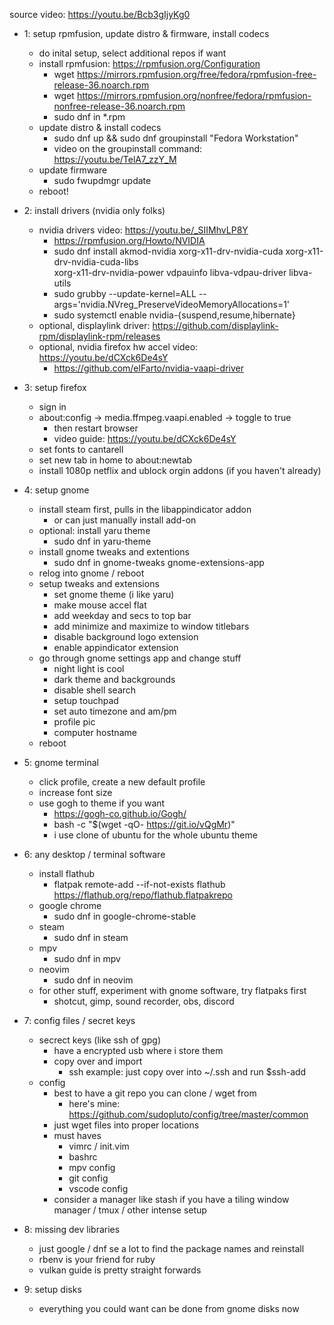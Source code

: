 source video: https://youtu.be/Bcb3gIjyKg0

- 1: setup rpmfusion, update distro & firmware, install codecs
    - do inital setup, select additional repos if want
    - install rpmfusion: https://rpmfusion.org/Configuration
        - wget https://mirrors.rpmfusion.org/free/fedora/rpmfusion-free-release-36.noarch.rpm
        - wget https://mirrors.rpmfusion.org/nonfree/fedora/rpmfusion-nonfree-release-36.noarch.rpm
        - sudo dnf in *.rpm
    - update distro & install codecs
        - sudo dnf up && sudo dnf groupinstall "Fedora Workstation"
        - video on the groupinstall command: https://youtu.be/TelA7_zzY_M
    - update firmware
        - sudo fwupdmgr update
    - reboot!

- 2: install drivers (nvidia only folks)
    - nvidia drivers video: https://youtu.be/_SIIMhvLP8Y
        - https://rpmfusion.org/Howto/NVIDIA
        - sudo dnf install akmod-nvidia xorg-x11-drv-nvidia-cuda xorg-x11-drv-nvidia-cuda-libs\
            xorg-x11-drv-nvidia-power vdpauinfo libva-vdpau-driver libva-utils
        - sudo grubby --update-kernel=ALL --args='nvidia.NVreg_PreserveVideoMemoryAllocations=1'
        - sudo systemctl enable nvidia-{suspend,resume,hibernate}
    - optional, displaylink driver: https://github.com/displaylink-rpm/displaylink-rpm/releases
    - optional, nvidia firefox hw accel video: https://youtu.be/dCXck6De4sY
        - https://github.com/elFarto/nvidia-vaapi-driver

- 3: setup firefox
    - sign in
    - about:config -> media.ffmpeg.vaapi.enabled -> toggle to true
        - then restart browser
        - video guide: https://youtu.be/dCXck6De4sY
    - set fonts to cantarell
    - set new tab in home to about:newtab
    - install 1080p netflix and ublock orgin addons (if you haven't already)

- 4: setup gnome
    - install steam first, pulls in the libappindicator addon
        - or can just manually install add-on
    - optional: install yaru theme
        - sudo dnf in yaru-theme
    - install gnome tweaks and extentions
        - sudo dnf in gnome-tweaks gnome-extensions-app
    - relog into gnome / reboot
    - setup tweaks and extensions
        - set gnome theme (i like yaru)
        - make mouse accel flat
        - add weekday and secs to top bar
        - add minimize and maximize to window titlebars
        - disable background logo extension
        - enable appindicator extension
    - go through gnome settings app and change stuff
        - night light is cool 
        - dark theme and backgrounds
        - disable shell search
        - setup touchpad
        - set auto timezone and am/pm
        - profile pic
        - computer hostname
    - reboot

- 5: gnome terminal
    - click profile, create a new default profile
    - increase font size
    - use gogh to theme if you want
        - https://gogh-co.github.io/Gogh/
        - bash -c  "$(wget -qO- https://git.io/vQgMr)" 
        - i use clone of ubuntu for the whole ubuntu theme

- 6: any desktop / terminal software
    - install flathub
        - flatpak remote-add --if-not-exists flathub https://flathub.org/repo/flathub.flatpakrepo
    - google chrome
        - sudo dnf in google-chrome-stable
    - steam
        - sudo dnf in steam
    - mpv
        - sudo dnf in mpv
    - neovim
        - sudo dnf in neovim
    - for other stuff, experiment with gnome software, try flatpaks first
        - shotcut, gimp, sound recorder, obs, discord

- 7: config files / secret keys
    - secrect keys (like ssh of gpg)
        - have a encrypted usb where i store them
        - copy over and import
            - ssh example: just copy over into ~/.ssh and run $ssh-add
    - config
        - best to have a git repo you can clone / wget from
            - here's mine: https://github.com/sudopluto/config/tree/master/common
        - just wget files into proper locations
        - must haves
            - vimrc / init.vim
            - bashrc
            - mpv config
            - git config
            - vscode config
        - consider a manager like stash if you have a tiling window manager / tmux / other intense setup

- 8: missing dev libraries
    - just google / dnf se a lot to find the package names and reinstall
    - rbenv is your friend for ruby
    - vulkan guide is pretty straight forwards

- 9: setup disks
    - everything you could want can be done from gnome disks now

